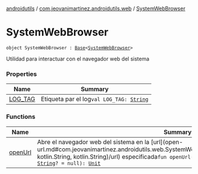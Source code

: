 [androidutils](../../index.md) / [com.jeovanimartinez.androidutils.web](../index.md) / [SystemWebBrowser](./index.md)

# SystemWebBrowser

`object SystemWebBrowser : `[`Base`](../../com.jeovanimartinez.androidutils/-base/index.md)`<`[`SystemWebBrowser`](./index.md)`>`

Utilidad para interactuar con el navegador web del sistema

### Properties

| Name | Summary |
|---|---|
| [LOG_TAG](-l-o-g_-t-a-g.md) | Etiqueta par el log`val LOG_TAG: `[`String`](https://kotlinlang.org/api/latest/jvm/stdlib/kotlin/-string/index.html) |

### Functions

| Name | Summary |
|---|---|
| [openUrl](open-url.md) | Abre el navegador web del sistema en la [url](open-url.md#com.jeovanimartinez.androidutils.web.SystemWebBrowser$openUrl(android.content.Context, kotlin.String, kotlin.String)/url) especificada`fun openUrl(context: Context, url: `[`String`](https://kotlinlang.org/api/latest/jvm/stdlib/kotlin/-string/index.html)`, case: `[`String`](https://kotlinlang.org/api/latest/jvm/stdlib/kotlin/-string/index.html)`? = null): `[`Unit`](https://kotlinlang.org/api/latest/jvm/stdlib/kotlin/-unit/index.html) |
